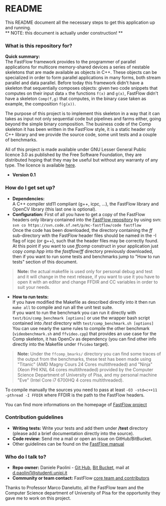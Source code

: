 # README #

This README document all the necessary steps to get this application up and running.      
** NOTE: this document is actually under construction! **

### What is this repository for? ###

**Quick summary:**    
The FastFlow framework provides to the programmer of parallel applications for multicore memory-shared devices a series of nestable skeletons that are made available as objects in C++. These objects
can be specialized in order to form parallel applications in many forms, both stream parallel and data parallel. Before today this framework didn't have a skeleton that sequentially composes objects:
given two code snippets that computes on their input data ```x``` the functions ```f(x)``` and ```g(x)```, FastFlow didn't have a skeleton ```Comp(f,g)``` that computes, in the binary case taken as
example, the composition ```f(g(x))```.

The purpose of this project is to implement this skeleton in a way that it can takes as input not only sequential code but pipelines and farms either, going beyond the simple binary composition. The
business code of the Comp skeleton it has been written in the FastFlow style, it is a static header only C++ library and we provide the source code, some unit tests and a couple of benchmarks.

All of this project is made available under GNU Lesser General Public licence 3.0 as published by the Free Software Foundation, they are distributed hoping that they may be useful but without any 
warranty of any type. The licence is available [here](https://www.gnu.org/licenses/lgpl.html).

* **Version 0.1**

### How do I get set up? ###

* **Dependencies:**    
A C++ compiler std11 compliant (g++, icpc, ...), the FastFlow library and OpenCV library (this last one is optional).
* **Configuration:**
First of all you have to get a copy of the FastFlow headers only library contained into the [FastFlow repository](http://sourceforge.net/projects/mc-fastflow/) by using svn:    
``` svn co https://svn.code.sf.net/p/mc-fastflow/code fastflow ```     
Once the code has been downloaded, the directory containing the _ff_ sub-directory with the FastFlow header files should be named in the -I flag of icpc (or g++), such that
the header files may be correctly found.     
At this point if you want to use _ffcomp_ construct in your application just copy _comp.hpp_ into the _fastflow/ff_ directory previously downloaded, then if you
want to run some tests and benchmarks jump to "How to run tests" section of this document.   
> **Note:** the actual makefile is used only for personal debug and test and it will change in the next release, if you want to use it you have to open it with an editor and
change FFDIR and CC variables in order to suit your needs.
* **How to run tests:**     
If you have modified the Makefile as described directly into it then run ```make all``` to compile and run all the unit test suite.     
If you want to run the benchmark you can run it directly with ```test/bin/comp_benchmark [options]``` or use the wrapper bash script contained into _/test_ directory with
```test/comp_benchmark.sh [options]```      
You can use nearly the same rules to compile the other benchmark (```videobenchmark.sh``` and ```ffvideo.cpp```) that provides
an use case for the Comp skeleton, it has OpenCv as dependency (you can find other info directly into the Makefile under ```ffvideo``` target).
> **Note:** Under the ```ffcomp_bmarks/``` directory you can find some traces of the output from the benchmarks, these test has 
been made using "Titanic" (AMD Magny Cours 24 Cores multithreaded) and "Ninja" (Xeon PHI KNL 64 cores multithreaded) provided by the Computer Science Department of University of Pisa, and my personal machine "Eve" (Intel Core i7 6700HQ 4 cores multithreaded).
     
To compile manually the sources you need to pass at least ```-O3 -std=c++11 -pthread -I FFDIR``` where FFDIR is the path to the FastFlow headers.     
     
You can find more informations on the homepage of [FastFlow project](http://calvados.di.unipi.it)

### Contribution guidelines ###

* **Writing tests:** Write your tests and add them under __/test__ directory (please add a brief documentation directly into the source).
* **Code review:** Send me a mail or open an issue on GitHub/BitBucket.
* Other guidelines can be found on the [FastFlow manual](http://calvados.di.unipi.it/dokuwiki/doku.php/ffnamespace:refman)

### Who do I talk to? ###

* **Repo owner:** Daniele Paolini - [Git Hub](https://github.com/danfloyd111), [Bit Bucket](https://bitbucket.org/danpaol), mail at d.paolini1@studenti.unipi.it
* **Community or team contact:** FastFlow [core team and contributors](http://calvados.di.unipi.it/dokuwiki/doku.php/ffnamespace:people)

Thanks to Professor Marco Danelutto, all the FastFlow team and the Computer Science department of University of Pisa for the opportunity they gave me to work on this project.
